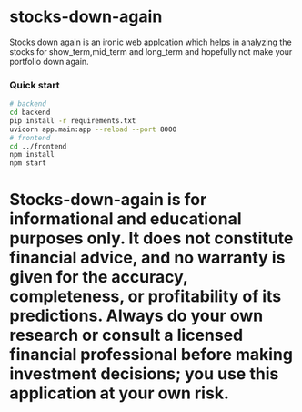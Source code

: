 # stocks-down-again

Stocks down again is an ironic web applcation which helps in analyzing the stocks for show_term,mid_term and long_term and hopefully not make your portfolio down again.

### Quick start

```bash
# backend
cd backend
pip install -r requirements.txt
uvicorn app.main:app --reload --port 8000
# frontend
cd ../frontend
npm install
npm start
```
# Stocks-down-again is for informational and educational purposes only. It does not constitute financial advice, and no warranty is given for the accuracy, completeness, or profitability of its predictions. Always do your own research or consult a licensed financial professional before making investment decisions; you use this application at your own risk.
